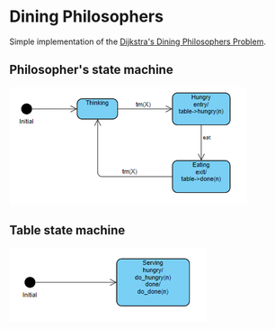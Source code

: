 
# Dining Philosophers 

Simple implementation of the [Dijkstra's Dining Philosophers Problem](https://en.wikipedia.org/wiki/Dining_philosophers_problem).

## Philosopher's state machine

![Philosopher](philosopher.png)

## Table state machine

![Table](table.png)
